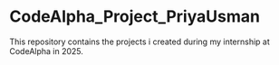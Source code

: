 # CodeAlpha_Project_PriyaUsman
This repository contains the projects i created during my internship at CodeAlpha in 2025.
